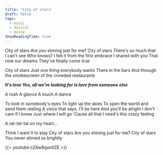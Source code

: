 ```yaml
---
title: 'City of stars'
draft: false
tags:
  - music
  - musical
  - movie
ShowReadingTime: true
---
```



City of stars
Are you shining just for me?
City of stars
There's so much that I can't see
Who knows?
I felt it from the first embrace I shared with you
That now our dreams
They've finally come true

City of stars
Just one thing everybody wants
There in the bars
And through the smokescreen of the crowded restaurants

**_It's love
Yes, all we're looking for is love from someone else_**

A rush
A glance
A touch
A dance

To look in somebody's eyes
To light up the skies
To open the world and send them reeling
A voice that says, I'll be here
And you'll be alright
I don't care if I know
Just where I will go
'Cause all that I need's this crazy feeling

A rat-tat-tat on my heart...

Think I want it to stay
City of stars
Are you shining just for me?
City of stars
You never shined so brightly


{{< youtube cZAw8qxn0ZE >}}
